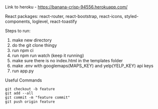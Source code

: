 Link to heroku - https://banana-crisp-94556.herokuapp.com/

React packages: react-router, react-bootstrap, react-icons, styled-components, loglevel, react-toastify 

Steps to run:
1. make new directory
2. do the git clone thingy
3. run npm ci
4. run npm run watch (keep it running)
5. make sure there is no index.html in the templates folder
6. make .env with googlemaps(MAPS_KEY) and yelp(YELP_KEY) api keys
7. run app.py


Useful Commands
```
git checkout -b feature 
git add --all
git commit -m "feature commit"
git push origin feature
```

